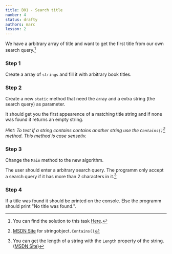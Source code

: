 ```yaml
---
title: B01 - Search title
number: 4
status: drafty
authors: marc
lesson: 2
---
```


We have a arbitrary array of title and want to get the first title from our own search query.[^solution]

[^solution]:
    You can find the solution to this task [Here](https://github.com/satkowski/csharp-solutions/tree/master/02_grundlagen_2/b01_title_search.cs).
    
### Step 1

Create a array of `strings` and fill it with arbitrary book titles.

### Step 2

Create a new `static` method that need the array and a extra string (the search query) as parameter.

It should get you the first appearence of a matching title string and if none was found it returns an empty string.

*Hint: To test if a string contains contains another string use the `Contains()`[^contains] method. This method is case sensetiv.*

[^contains]:
    [MSDN Site](https://msdn.microsoft.com/de-de/library/dy85x1sa%28v=vs.110%29.aspx) for stringobject`.Contains()`
    
### Step 3

Change the `Main` method to the new algorithm.

The user should enter a arbitrary search query. The programm only accept a search query if it has more than 2 characters in it.[^string_length]

[^string_length]:
    You can get the length of a string with the `Length` property of the string. ([MSDN Site](https://msdn.microsoft.com/de-de/library/system.string.length%28v=vs.110%29.aspx))
    
### Step 4

If a title was found it should be printed on the console. Else the programm should print "No title was found.".